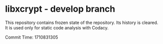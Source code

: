 # libxcrypt - develop branch

This repository contains frozen state of the repository.
Its history is cleared. It is used only for static code
analysis with Codacy.

Commit Time: 1710831305